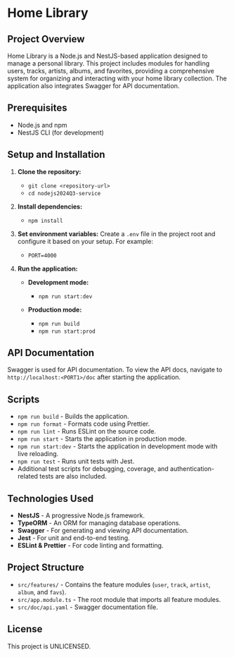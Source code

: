 # Home Library

## Project Overview

Home Library is a Node.js and NestJS-based application designed to manage a personal library. This project includes modules for handling users, tracks, artists, albums, and favorites, providing a comprehensive system for organizing and interacting with your home library collection. The application also integrates Swagger for API documentation.

## Prerequisites

- Node.js and npm
- NestJS CLI (for development)

## Setup and Installation

1.  **Clone the repository:**
    - `git clone <repository-url>`
    - `cd nodejs2024Q3-service`
2.  **Install dependencies:**
    - `npm install`
3.  **Set environment variables:** Create a `.env` file in the project root and configure it based on your setup. For example:
    - `PORT=4000`
4.  **Run the application:**

    - **Development mode:**

      - `npm run start:dev`

    - **Production mode:**

      - `npm run build`
      - `npm run start:prod`

## API Documentation

Swagger is used for API documentation. To view the API docs, navigate to `http://localhost:<PORT1>/doc` after starting the application.

## Scripts

- `npm run build` - Builds the application.
- `npm run format` - Formats code using Prettier.
- `npm run lint` - Runs ESLint on the source code.
- `npm run start` - Starts the application in production mode.
- `npm run start:dev` - Starts the application in development mode with live reloading.
- `npm run test` - Runs unit tests with Jest.
- Additional test scripts for debugging, coverage, and authentication-related tests are also included.

## Technologies Used

- **NestJS** - A progressive Node.js framework.
- **TypeORM** - An ORM for managing database operations.
- **Swagger** - For generating and viewing API documentation.
- **Jest** - For unit and end-to-end testing.
- **ESLint & Prettier** - For code linting and formatting.

## Project Structure

- `src/features/` - Contains the feature modules (`user`, `track`, `artist`, `album`, and `favs`).
- `src/app.module.ts` - The root module that imports all feature modules.
- `src/doc/api.yaml` - Swagger documentation file.

## License

This project is UNLICENSED.
